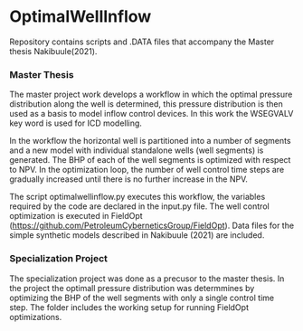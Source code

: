 # OptimalWellInflow
Repository contains scripts and .DATA files that accompany the Master thesis Nakibuule(2021).

### Master Thesis
The master project work develops a workflow in which the optimal pressure distribution along the well is determined, this pressure distribution is then used as a basis to model inflow control devices. In this work the WSEGVALV key word is used for ICD modelling. 

In the workflow the horizontal well is partitioned into a number of segments and a new model with individual standalone wells (well segments) is generated. The BHP of each of the well segments is optimized with respect to NPV. In the optimization loop, the number of well control time steps are gradually increased until there is no further increase in the NPV. 

The script optimalwellinflow.py executes this workflow, the variables required by the code are declared in the input.py file.
The well control optimization is executed in FieldOpt (https://github.com/PetroleumCyberneticsGroup/FieldOpt).
Data files for the simple synthetic models described in Nakibuule (2021) are included.

### Specialization Project
The specialization project was done as a precusor to the master thesis. In the project the optimall pressure distribution was determmines by optimizing the BHP of the well segments with only a single control  time step. The folder includes the working setup for running FieldOpt optimizations.
